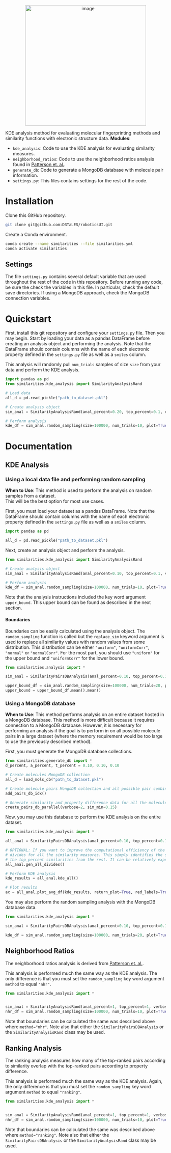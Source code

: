 <p align="center">
  <img width="379" alt="image" src="https://github.com/user-attachments/assets/8039650e-26e4-4009-9e46-7c9a49bfdf8a">
</p>


KDE analysis method for evaluating molecular fingerprinting methods and similarity functions with electronic structure data. 
**Modules**: 
* `kde_analysis`: Code to use the KDE analysis for evaluating similarity measures. 
* `neighborhood_ratios`: Code to use the neighborhood ratios analysis found in [Patterson et. al.](https://doi.org/10.1021/jm960290n).
* `generate_db`: Code to generate a MongoDB database with molecule pair information.
* `settings.py`: This files contains settings for the rest of the code.

# Installation 

Clone this GitHub repository. 
```bash
git clone git@github.com:D3TaLES/roboticsUI.git
```
Create a Conda environment. 
```bash
conda create --name similarities --file similarities.yml
conda activate similarities
```

## Settings
The file `settings.py` contains several default variable that are used throughout the rest of 
the code in this repository. Before running any code, be sure the check the variables in this file. 
In particular, check the default save directories. If using a MongoDB approach, check the MongoDB connection
variables. 


# Quickstart
First, install this git repository and configure your `settings.py` file. 
Then you may begin. Start by loading your data as a pandas DataFrame before creating 
an analysis object and performing the analysis. Note that the DataFrame should contain
columns with the name of each electronic property defined in the `settings.py` file as well as a `smiles` column. 

This analysis will randomly pull `num_trials` samples of size `size` from your data and perform the KDE analysis. 
```python
import pandas as pd 
from similarities.kde_analysis import SimilarityAnalysisRand

# Load data
all_d = pd.read_pickle("path_to_dataset.pkl")

# Create analysis object
sim_anal = SimilarityAnalysisRand(anal_percent=0.20, top_percent=0.1, orig_df=all_d, anal_name="TEST")

# Perform analysis 
kde_df = sim_anal.random_sampling(size=100000, num_trials=10, plot=True, return_plot=False)
```

# Documentation 
## KDE Analysis 
### Using a local data file and performing random sampling
**When to Use**: This method is used to perform the analysis on random samples from a dataset.  
This will be the best option for most use cases. 

First, you must load your dataset as a pandas DataFrame. Note that the DataFrame should contain
columns with the name of each electronic property defined in the `settings.py` file as well as a `smiles` column.
```python
import pandas as pd 

all_d = pd.read_pickle("path_to_dataset.pkl")
```

Next, create an analysis object and perform the analysis. 
```python
from similarities.kde_analysis import SimilarityAnalysisRand

# Create analysis object
sim_anal = SimilarityAnalysisRand(anal_percent=0.10, top_percent=0.1, verbose=0, orig_df=all_d, anal_name="RandTEST")

# Perform analysis 
kde_df = sim_anal.random_sampling(size=100000, num_trials=10, plot=True, return_plot=False, upper_bound=0.172)
```

Note that the analysis instructions included the key word argument `upper_bound`. This upper bound can be found as 
described in the next section. 

#### Boundaries 
Boundaries can be easily calculated using the analysis object. The `random_sampling` function is called
but the `replace_sim` keyword argument is used to replace all similarity values with random values from some
distribution. This distribution can be either `"uniform"`, `"uniformCorr"`, `"normal"` or `"normalCorr"`.
For the most part, you should use `"uniform"` for the upper bound and `"uniformCorr"` for the lower bound.

```python
from similarities.analysis import *

sim_anal = SimilarityPairsDBAnalysis(anal_percent=0.10, top_percent=0.10, verbose=0, orig_df=all_d, anal_name="RandTEST")

upper_bound_df = sim_anal.random_sampling(size=100000, num_trials=20, plot=True, replace_sim="uniform", return_plot=False)
upper_bound = upper_bound_df.mean().mean()
```


### Using a MongoDB database
**When to Use**: This method performs analysis on an entire dataset hosted in a MongoDB
database. This method is more difficult because it requires connection to a MongoDB database. 
However, it is necessary for performing an analysis if the goal is to perform in on all possible
molecule pairs in a large dataset (where the memory requirement would be too large to use the previously
described method). 

First, you must generate the MongoDB database collections. 
```python
from similarities.generate_db import *
d_percent, a_percent, t_percent = 0.10, 0.10, 0.10

# Create molecules MongoDB collection 
all_d = load_mols_db("path_to_dataset.pkl")

# Create molecule pairs MongoDB collection and all possible pair combination IDs. 
add_pairs_db_idx()

# Generate similarity and property difference data for all the molecule pairs IDs. 
create_pairs_db_parallel(verbose=2, sim_min=0.15)
```

Now, you may use this database to perform the KDE analysis on the entire dataset. 
```python
from similarities.kde_analysis import *

all_anal = SimilarityPairsDBAnalysis(anal_percent=0.10, top_percent=0.10, verbose=0)

# OPTIONAL: If you want to improve the computational efficiency of the KDE analysis, generate
# divides for all the similarity measures. This simply identifies the similarity value that divides
# the top_percent similarities from the rest. It can be relatively expensive to perform again and again. 
all_anal.gen_all_divides()

# Perform KDE analysis 
kde_results = all_anal.kde_all()

# Plot results 
ax = all_anal.plot_avg_df(kde_results, return_plot=True, red_labels=True, ratio_name="MongoDB", anal_name=f"all_{all_anal.perc_name}")
```

You may also perform the random sampling analysis with the MongoDB database data. 
```python
from similarities.kde_analysis import *

sim_anal = SimilarityPairsDBAnalysis(anal_percent=0.10, top_percent=0.1, verbose=0)

kde_df = sim_anal.random_sampling(size=100000, num_trials=20, plot=True, return_plot=False, upper_bound=0.172)
```

## Neighborhood Ratios
The neighborhood ratios analysis is derived from [Patterson et. al.](https://doi.org/10.1021/jm960290n). 

This analysis is performed much the same way as the KDE analysis. The only difference is that you must
set the `random_sampling` key word argument `method` to equal `"nhr"`. 
```python
from similarities.kde_analysis import *


sim_anal = SimilarityAnalysisRand(anal_percent=1, top_percent=1, verbose=1)
nhr_df = sim_anal.random_sampling(size=100000, num_trials=10, plot=True, method="nhr", return_plot=False,lower_bound=1.75)

```

Note that boundaries can be calculated the same was described above where `method="nhr"`.
Note also that either the `SimilarityPairsDBAnalysis` or the `SimilarityAnalysisRand` class may be used.


## Ranking Analysis
The ranking analysis measures how many of the top-ranked pairs according to similarity overlap
with the top-ranked pairs according to property difference. 

This analysis is performed much the same way as the KDE analysis. Again, the only difference is that you must
set the `random_sampling` key word argument `method` to equal `"ranking"`. 
```python
from similarities.kde_analysis import *


sim_anal = SimilarityAnalysisRand(anal_percent=1, top_percent=1, verbose=1)
nhr_df = sim_anal.random_sampling(size=100000, num_trials=10, plot=True, method="ranking", return_plot=False,lower_bound=1.75)

```

Note that boundaries can be calculated the same was described above where `method="ranking"`. 
Note also that either the `SimilarityPairsDBAnalysis` or the `SimilarityAnalysisRand` class may be used.

